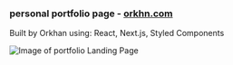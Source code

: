 ### personal portfolio page - <a href="https://orkhn.com/">orkhn.com</a>

Built by Orkhan using: React, Next.js, Styled Components

![Image of portfolio Landing Page](https://github.com/orkhn/portfolio-v1/blob/main/public/images/brand/home.gif)
